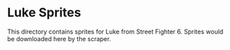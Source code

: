 # Luke Sprites

This directory contains sprites for Luke from Street Fighter 6.
Sprites would be downloaded here by the scraper.
